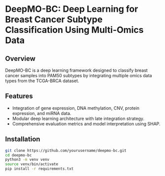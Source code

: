 # DeepMO-BC: Deep Learning for Breast Cancer Subtype Classification Using Multi-Omics Data

## Overview

DeepMO-BC is a deep learning framework designed to classify breast cancer samples into PAM50 subtypes by integrating multiple omics data types from the TCGA-BRCA dataset.

## Features

- Integration of gene expression, DNA methylation, CNV, protein expression, and miRNA data.
- Modular deep learning architecture with late integration strategy.
- Comprehensive evaluation metrics and model interpretation using SHAP.

## Installation

```bash
git clone https://github.com/yourusername/deepmo-bc.git
cd deepmo-bc
python3 -m venv venv
source venv/bin/activate
pip install -r requirements.txt
